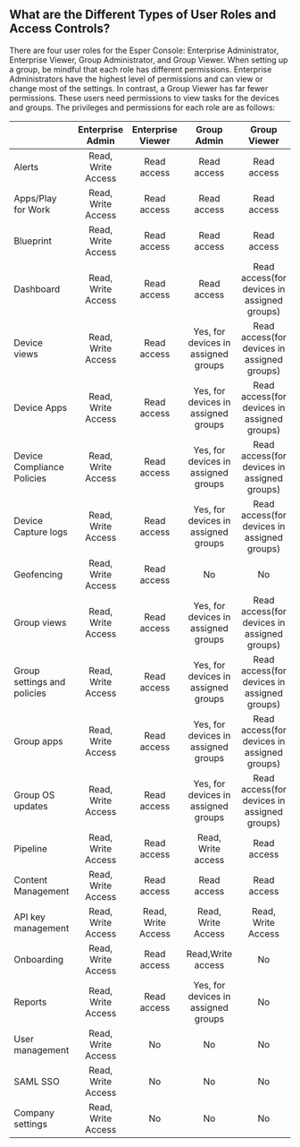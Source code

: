 ## What are the Different Types of User Roles and Access Controls?

There are four user roles for the Esper Console: Enterprise Administrator, Enterprise Viewer, Group Administrator, and Group Viewer. When setting up a group, be mindful that each role has different permissions. Enterprise Administrators have the highest level of permissions and can view or change most of the settings. In contrast, a Group Viewer has far fewer permissions. These users need permissions to view tasks for the devices and groups. The privileges and permissions for each role are as follows:

|                             |  Enterprise Admin  |  Enterprise Viewer |             Group Admin             |                 Group Viewer                |
|-----------------------------|:------------------:|:------------------:|:-----------------------------------:|:-------------------------------------------:|
| Alerts                      | Read, Write Access |     Read access    |             Read access             |                 Read access                 |
| Apps/Play for Work          | Read, Write Access |     Read access    |             Read access             |                 Read access                 |
| Blueprint                   | Read, Write Access |     Read access    |             Read access             |                 Read access                 |
| Dashboard                   | Read, Write Access |     Read access    |             Read access             | Read access(for devices in assigned groups) |
| Device views                | Read, Write Access |     Read access    | Yes, for devices in assigned groups | Read access(for devices in assigned groups) |
| Device Apps                 | Read, Write Access |     Read access    | Yes, for devices in assigned groups | Read access(for devices in assigned groups) |
| Device Compliance Policies  | Read, Write Access |     Read access    | Yes, for devices in assigned groups | Read access(for devices in assigned groups) |
| Device Capture logs         | Read, Write Access |     Read access    | Yes, for devices in assigned groups | Read access(for devices in assigned groups) |
| Geofencing                  | Read, Write Access |     Read access    |                  No                 |                      No                     |
| Group views                 | Read, Write Access |     Read access    | Yes, for devices in assigned groups | Read access(for devices in assigned groups) |
| Group settings and policies | Read, Write Access |     Read access    | Yes, for devices in assigned groups | Read access(for devices in assigned groups) |
| Group apps                  | Read, Write Access |     Read access    | Yes, for devices in assigned groups | Read access(for devices in assigned groups) |
| Group OS updates            | Read, Write Access |     Read access    | Yes, for devices in assigned groups | Read access(for devices in assigned groups) |
| Pipeline                    | Read, Write Access |     Read access    |             Read, Write access      |                 Read access                 |
| Content Management          | Read, Write Access |     Read access    |             Read access             |                 Read access                 |
| API key management          | Read, Write Access | Read, Write Access |          Read, Write Access         |              Read, Write Access             |
| Onboarding                  | Read, Write Access |     Read access    |          Read,Write access          |                      No                     |
| Reports                     | Read, Write Access |     Read access    | Yes, for devices in assigned groups |                      No                     |
| User management             | Read, Write Access |         No         |                  No                 |                      No                     |
| SAML SSO             | Read, Write Access |         No         |                  No                 |                      No                     |
| Company settings            | Read, Write Access |         No         |                  No                 |                      No                     |
